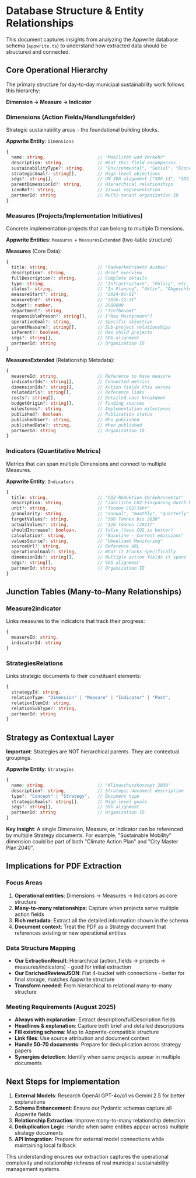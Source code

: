 # Database Structure & Entity Relationships

This document captures insights from analyzing the Appwrite database schema (`appwrite.ts`) to understand how extracted data should be structured and connected.

## Core Operational Hierarchy

The primary structure for day-to-day municipal sustainability work follows this hierarchy:

**Dimension → Measure → Indicator**

### Dimensions (Action Fields/Handlungsfelder)
Strategic sustainability areas - the foundational building blocks.

**Appwrite Entity**: `Dimensions`
```typescript
{
  name: string,                    // "Mobilität und Verkehr"
  description: string,             // What this field encompasses
  sustainabilityType?: string,     // "Environmental", "Social", "Economic"
  strategicGoal?: string[],        // High-level objectives
  sdgs?: string[],                 // UN SDG alignment ["SDG 11", "SDG 13"]
  parentDimensionId?: string,      // Hierarchical relationships
  iconRef?: string,                // Visual representation
  partnerId: string                // Multi-tenant organization ID
}
```

### Measures (Projects/Implementation Initiatives)
Concrete implementation projects that can belong to multiple Dimensions.

**Appwrite Entities**: `Measures` + `MeasuresExtended` (two-table structure)

**Measures** (Core Data):
```typescript
{
  title: string,                   // "Radverkehrsnetz Ausbau"
  description?: string,            // Brief overview
  fullDescription?: string,        // Complete details
  type: string,                    // "Infrastructure", "Policy", etc.
  status?: string,                 // "In Planung", "Aktiv", "Abgeschlossen"
  measureStart?: string,           // "2024-01-01"
  measureEnd?: string,             // "2026-12-31"
  budget?: number,                 // 2500000
  department?: string,             // "Tiefbauamt"
  responsiblePreson?: string[],    // ["Max Mustermann"]
  operativeGoal?: string,          // Specific objective
  parentMeasure?: string[],        // Sub-project relationships
  isParent?: boolean,              // Has child projects
  sdgs?: string[],                 // SDG alignment
  partnerId: string                // Organization ID
}
```

**MeasuresExtended** (Relationship Metadata):
```typescript
{
  measureId: string,               // Reference to base measure
  indicatorIds?: string[],         // Connected metrics
  dimensionIds?: string[],         // Action fields this serves
  relatedUrls?: string[],          // Reference links
  costs?: string[],                // Detailed cost breakdown
  budgetOrigin?: string[],         // Funding sources
  milestones?: string,             // Implementation milestones
  published?: boolean,             // Publication status
  publishedUser?: string,          // Who published
  publishedDate?: string,          // When published
  partnerId: string                // Organization ID
}
```

### Indicators (Quantitative Metrics)
Metrics that can span multiple Dimensions and connect to multiple Measures.

**Appwrite Entity**: `Indicators`
```typescript
{
  title: string,                   // "CO2-Reduktion Verkehrssektor"
  description: string,             // "Jährliche CO2-Einsparung durch Maßnahmen"
  unit?: string,                   // "Tonnen CO2/Jahr"
  granularity: string,             // "annual", "monthly", "quarterly"
  targetValues?: string,           // "500 Tonnen bis 2030"
  actualValues?: string,           // "120 Tonnen (2023)"
  shouldIncrease?: boolean,        // false (less CO2 is better)
  calculation?: string,            // "Baseline - Current emissions"
  valuesSource?: string,           // "Umweltamt Monitoring"
  sourceUrl?: string,              // Reference URL
  operationalGoal?: string,        // What it tracks specifically
  dimensionIds?: string[],         // Multiple action fields it spans
  sdgs?: string[],                 // SDG alignment
  partnerId: string                // Organization ID
}
```

## Junction Tables (Many-to-Many Relationships)

### Measure2indicator
Links measures to the indicators that track their progress:
```typescript
{
  measureId: string,
  indicatorId: string
}
```

### StrategiesRelations
Links strategic documents to their constituent elements:
```typescript
{
  strategyId: string,
  relationType: "Dimension" | "Measure" | "Indicator" | "Post",
  relationItemId: string,
  relationSubType?: string,
  partnerId: string
}
```

## Strategy as Contextual Layer

**Important**: Strategies are NOT hierarchical parents. They are contextual groupings.

**Appwrite Entity**: `Strategies`
```typescript
{
  name: string,                    // "Klimaschutzkonzept 2030"
  description?: string,            // Strategic document description
  type?: "Concept" | "Strategy",   // Document type
  strategicGoals?: string[],       // High-level goals
  sdgs?: string[],                 // SDG alignment
  partnerId: string                // Organization ID
}
```

**Key Insight**: A single Dimension, Measure, or Indicator can be referenced by multiple Strategy documents. For example, "Sustainable Mobility" dimension could be part of both "Climate Action Plan" and "City Master Plan 2040".

## Implications for PDF Extraction

### Focus Areas
1. **Operational entities**: Dimensions → Measures → Indicators as core structure
2. **Many-to-many relationships**: Capture when projects serve multiple action fields
3. **Rich metadata**: Extract all the detailed information shown in the schema
4. **Document context**: Treat the PDF as a Strategy document that references existing or new operational entities

### Data Structure Mapping
- **Our ExtractionResult**: Hierarchical (action_fields → projects → measures/indicators) - good for initial extraction
- **Our EnrichedReviewJSON**: Flat 4-bucket with connections - better for final storage, matches Appwrite structure
- **Transform needed**: From hierarchical to relational many-to-many structure

### Meeting Requirements (August 2025)
- **Always with explanation**: Extract description/fullDescription fields
- **Headlines & explanation**: Capture both brief and detailed descriptions
- **Fill existing schema**: Map to Appwrite-compatible structure
- **Link files**: Use source attribution and document context
- **Handle 50-70 documents**: Prepare for deduplication across strategy papers
- **Synergies detection**: Identify when same projects appear in multiple documents

## Next Steps for Implementation

1. **External Models**: Research OpenAI GPT-4o/o1 vs Gemini 2.5 for better explanations
2. **Schema Enhancement**: Ensure our Pydantic schemas capture all Appwrite fields
3. **Relationship Extraction**: Improve many-to-many relationship detection
4. **Deduplication Logic**: Handle when same entities appear across multiple strategy documents
5. **API Integration**: Prepare for external model connections while maintaining local fallback

This understanding ensures our extraction captures the operational complexity and relationship richness of real municipal sustainability management systems.